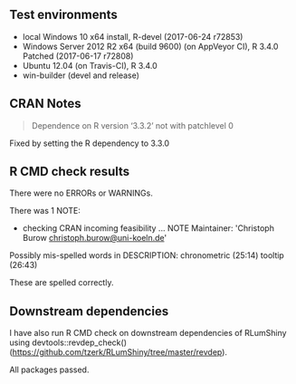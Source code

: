 ## Test environments
* local Windows 10 x64 install, R-devel (2017-06-24 r72853)
* Windows Server 2012 R2 x64 (build 9600) (on AppVeyor CI), R 3.4.0 Patched (2017-06-17 r72808)
* Ubuntu 12.04 (on Travis-CI), R 3.4.0
* win-builder (devel and release)

## CRAN Notes

> Dependence on R version ‘3.3.2’ not with patchlevel 0 

Fixed by setting the R dependency to 3.3.0

## R CMD check results
There were no ERRORs or WARNINGs.

There was 1 NOTE:

* checking CRAN incoming feasibility ... NOTE
Maintainer: 'Christoph Burow <christoph.burow@uni-koeln.de>'

Possibly mis-spelled words in DESCRIPTION:
  chronometric (25:14)
  tooltip (26:43)
  
These are spelled correctly.

## Downstream dependencies
I have also run R CMD check on downstream dependencies of RLumShiny using
devtools::revdep_check() (https://github.com/tzerk/RLumShiny/tree/master/revdep).

All packages passed.
